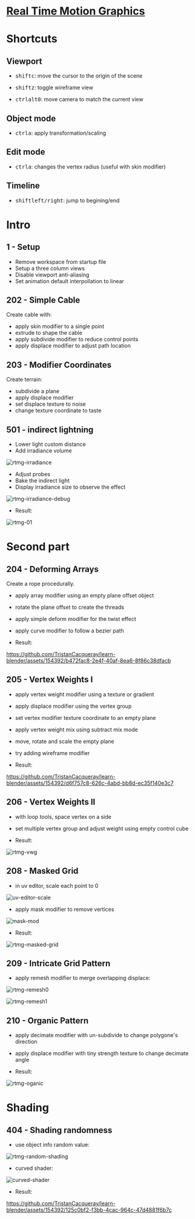 [Real Time Motion Graphics](https://blendermarket.com/products/rtmg)
====================================================================

# Shortcuts

## Viewport

- <kbd>shift</kbd><kbd>c</kbd>: move the cursor to the origin of the scene
- <kbd>shift</kbd><kbd>z</kbd>: toggle wireframe view

- <kbd>ctrl</kbd><kbd>alt</kbd><kbd>0</kbd>: move camera to match the current view

## Object mode

- <kbd>ctrl</kbd><kbd>a</kbd>: apply transformation/scaling

## Edit mode

- <kbd>ctrl</kbd><kbd>a</kbd>: changes the vertex radius (useful with skin modifier)

## Timeline

- <kbd>shift</kbd><kbd>left/right</kbd>: jump to begining/end


# Intro

## 1 - Setup

- Remove workspace from startup file
- Setup a three column views
- Disable viewport anti-aliasing
- Set animation default interpollation to linear

## 202 - Simple Cable

Create cable with:

- apply skin modifier to a single point
- extrude to shape the cable
- apply subdivide modifier to reduce control points
- apply displace modifier to adjust path location

## 203 - Modifier Coordinates

Create terrain:

- subdivide a plane
- apply displace modifier
- set displace texture to noise
- change texture coordinate to taste

## 501 - indirect lightning

- Lower light custom distance
- Add irradiance volume

![rtmg-irradiance](media/rtmg-irradiance.png)

- Adjust probes
- Bake the indirect light
- Display irradiance size to observe the effect

![rtmg-irradiance-debug](media/rtmg-irradiance-debug.png)

- Result:

![rtmg-01](./media/rtmg-01.jpg)


# Second part

## 204 - Deforming Arrays

Create a rope procedurally.

- apply array modifier using an empty plane offset object
- rotate the plane offset to create the threads
- apply simple deform modifier for the twist effect
- apply curve modifier to follow a bezier path

- Result:

https://github.com/TristanCacqueray/learn-blender/assets/154392/b472fac8-2e4f-40af-8ea6-8f86c38dfacb

## 205 - Vertex Weights I

- apply vertex weight modifier using a texture or gradient
- apply displace modifier using the vertex group
- set vertex modifier texture coordinate to an empty plane
- apply vertex weight mix using subtract mix mode
- move, rotate and scale the empty plane

- try adding wireframe modifier
- Result:

https://github.com/TristanCacqueray/learn-blender/assets/154392/d6f757c8-626c-4abd-bb8d-ec35f140e3c7

## 206 - Vertex Weights II

- with loop tools, space vertex on a side
- set multiple vertex group and adjust weight using empty control cube

- Result:

![rtmg-vwg](media/rtmg-vwg.png)

## 208 - Masked Grid

- in uv editor, scale each point to 0

![uv-editor-scale](media/uv-editor-scale.png)

- apply mask modifier to remove vertices

![mask-mod](media/mask-mod.png)

- Result:

![rtmg-masked-grid](media/rtmg-05-masked-grid.jpg)

## 209 - Intricate Grid Pattern

- apply remesh modifier to merge overlapping displace:

![rtmg-remesh0](media/rtmg-remesh0.png)

![rtmg-remesh1](media/rtmg-remesh1.png)

## 210 - Organic Pattern

- apply decimate modifier with un-subdivide to change polygone's direction
- apply displace modifier with tiny strength texture to change decimate angle

- Result:

![rtmg-oganic](media/rtmg-organic.jpg)

# Shading

## 404 - Shading randomness

- use object info random value:

![rtmg-random-shading](media/rtmg-random-shading.png)

- curved shader:

![curved-shader](media/curved-shader.jpg)

- Result:

https://github.com/TristanCacqueray/learn-blender/assets/154392/125c0bf2-f3bb-4cac-964c-47d4881f6b7c

